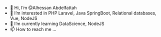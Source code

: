 - 👋 Hi, I’m @Alhessan Abdelfattah
- 👀 I’m interested in PHP Laravel, Java SpringBoot, Relational databases, Vue, NodeJS
- 🌱 I’m currently learning DataScience,  NodeJS
- 📫 How to reach me ...

<!---
Alhessan/Alhessan is a ✨ special ✨ repository because its `README.md` (this file) appears on your GitHub profile.
You can click the Preview link to take a look at your changes.
--->
